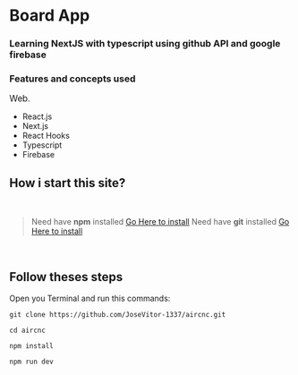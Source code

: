 # Board App

### Learning NextJS with typescript using github API and google firebase

### Features and concepts used

<span style="font-size:1.1em">Web</span>.

- React.js
- Next.js
- React Hooks
- Typescript
- Firebase

## How i start this site?

<br />

> Need have **npm** installed [Go Here to install](https://nodejs.org/en/)
> Need have **git** installed [Go Here to install](https://git-scm.com/downloads)

<br />

## Follow theses steps

Open you Terminal and run this commands:

```
git clone https://github.com/JoseVitor-1337/aircnc.git

cd aircnc

npm install

npm run dev

```

